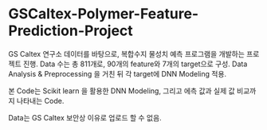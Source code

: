 # GSCaltex-Polymer-Feature-Prediction-Project

GS Caltex 연구소 데이터를 바탕으로, 복합수지 물성치 예측 프로그램을 개발하는 프로젝트 진행.
Data 수는 총 811개로, 90개의 feature와 7개의 target으로 구성.
Data Analysis & Preprocessing 을 거친 뒤 각 target에 DNN Modeling 적용.

본 Code는 Scikit learn 을 활용한 DNN Modeling, 그리고 에측 값과 실제 값 비교까지 나타내는 Code.

Data는 GS Caltex 보안상 이유로 업로드 할 수 없음.
